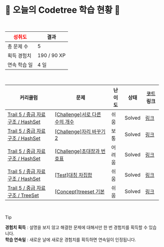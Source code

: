 # 🌲 오늘의 Codetree 학습 현황 🌲

<br />

| <span style="color:red;display:block;text-align:center;"> **성취도**</span> | 결과 |
|---|---|
| 총 문제 수 | 5 |
| 획득 경험치 | 190 / 90 XP |
| 연속 학습 일 | 4 일 |

<br />

|커리큘럼|문제|난이도|상태|코드 링크|
|---|---|---|---|---|
|[Trail 5 / 중급 자료구조 / HashSet](https://www.codetree.ai/trail-info/intermediate-mid/)|[[Challenge]서로 다른 수의 개수](https://www.codetree.ai/trails/complete/curated-cards/challenge-distinct-numbers/)|쉬움|Solved|[링크](https://github.com/SeungGwan123/codetree-TILs/blob/main/250227/%EC%84%9C%EB%A1%9C%20%EB%8B%A4%EB%A5%B8%20%EC%88%98%EC%9D%98%20%EA%B0%9C%EC%88%98/distinct-numbers.java)|
|[Trail 5 / 중급 자료구조 / HashSet](https://www.codetree.ai/trail-info/intermediate-mid/)|[[Challenge]자리 바꾸기 2](https://www.codetree.ai/trails/complete/curated-cards/challenge-changing-seats-2/)|보통|Solved|[링크](https://github.com/SeungGwan123/codetree-TILs/blob/main/250227/%EC%9E%90%EB%A6%AC%20%EB%B0%94%EA%BE%B8%EA%B8%B0%202/changing-seats-2.java)|
|[Trail 5 / 중급 자료구조 / HashSet](https://www.codetree.ai/trail-info/intermediate-mid/)|[[Challenge]초대장과 번호표](https://www.codetree.ai/trails/complete/curated-cards/challenge-invitation-and-number-tag/)|어려움|Solved|[링크](https://github.com/SeungGwan123/codetree-TILs/blob/main/250227/%EC%B4%88%EB%8C%80%EC%9E%A5%EA%B3%BC%20%EB%B2%88%ED%98%B8%ED%91%9C/invitation-and-number-tag.java)|
|[Trail 5 / 중급 자료구조 / HashSet](https://www.codetree.ai/trail-info/intermediate-mid/)|[[Test]대칭 차집합](https://www.codetree.ai/trails/complete/curated-cards/test-symmetric-difference-set/)|쉬움|Solved|[링크](https://github.com/SeungGwan123/codetree-TILs/blob/main/250227/%EB%8C%80%EC%B9%AD%20%EC%B0%A8%EC%A7%91%ED%95%A9/symmetric-difference-set.java)|
|[Trail 5 / 중급 자료구조 / TreeSet](https://www.codetree.ai/trail-info/intermediate-mid/)|[[Concept]treeset 기본](https://www.codetree.ai/trails/complete/curated-cards/intro-treeset-basic/)|쉬움|Solved|[링크](https://github.com/SeungGwan123/codetree-TILs/blob/main/250227/treeset%20%EA%B8%B0%EB%B3%B8/treeset-basic.java)|


<br />

> [!TIP]
> **경험치 획득** : 설명을 보지 않고 해결한 문제에 대해서만 한 번 경험치를 획득할 수 있습니다.  
> **학습 연속일** : 새로운 날에 새로운 경험치를 획득하면 연속일이 인정됩니다.

